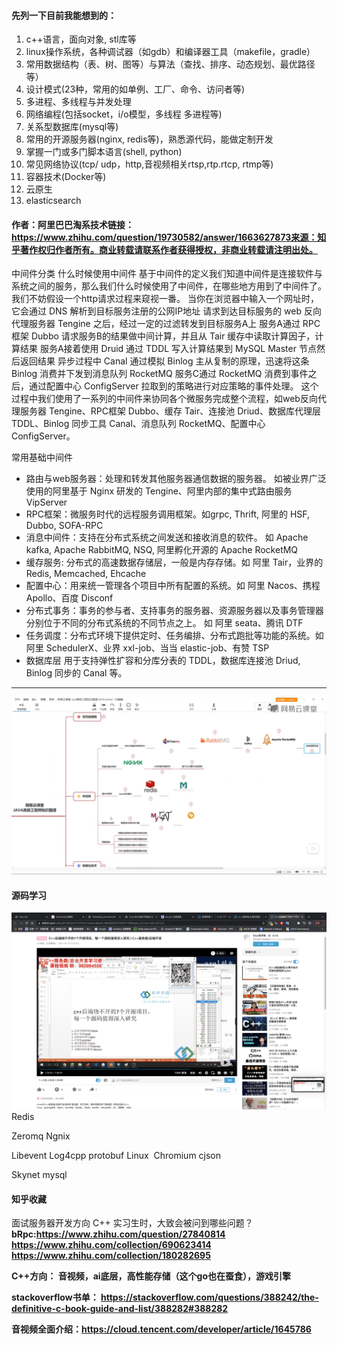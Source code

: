 #### 先列一下目前我能想到的：
1. c++语言，面向对象, stl库等<br/>
2. linux操作系统，各种调试器（如gdb）和编译器工具（makefile，gradle）<br/>
3. 常用数据结构（表、树、图等）与算法（查找、排序、动态规划、最优路径等）<br/>
4. 设计模式(23种，常用的如单例、工厂、命令、访问者等)<br/>
5. 多进程、多线程与并发处理<br/>
6. 网络编程(包括socket，i/o模型，多线程 多进程等)<br/>
7. 关系型数据库(mysql等)<br/>
8. 常用的开源服务器(nginx, redis等)，熟悉源代码，能做定制开发<br/>
9. 掌握一门或多门脚本语言(shell, python)<br/>
10. 常见网络协议(tcp/ udp，http,音视频相关rtsp,rtp.rtcp, rtmp等)<br/>
11. 容器技术(Docker等)<br/>
12. 云原生<br/>
13. elasticsearch

#### 作者：阿里巴巴淘系技术链接：https://www.zhihu.com/question/19730582/answer/1663627873来源：知乎著作权归作者所有。商业转载请联系作者获得授权，非商业转载请注明出处。
中间件分类
什么时候使用中间件
基于中间件的定义我们知道中间件是连接软件与系统之间的服务，那么我们什么时候使用了中间件，在哪些地方用到了中间件了。我们不妨假设一个http请求过程来窥视一番。
当你在浏览器中输入一个网址时，它会通过 DNS 解析到目标服务注册的公网IP地址
请求到达目标服务的 web 反向代理服务器 Tengine 之后，经过一定的过滤转发到目标服务A上
服务A通过 RPC框架 Dubbo 请求服务B的结果做中间计算，并且从 Tair 缓存中读取计算因子，计算结果
服务A接着使用 Druid 通过 TDDL 写入计算结果到 MySQL Master 节点然后返回结果
异步过程中 Canal 通过模拟 Binlog 主从复制的原理，迅速将这条 Binlog 消费并下发到消息队列 RocketMQ
服务C通过 RocketMQ 消费到事件之后，通过配置中心 ConfigServer 拉取到的策略进行对应策略的事件处理。
这个过程中我们使用了一系列的中间件来协同各个微服务完成整个流程，如web反向代理服务器 Tengine、RPC框架 Dubbo、缓存 Tair、连接池 Driud、数据库代理层 TDDL、Binlog 同步工具 Canal、消息队列 RocketMQ、配置中心 ConfigServer。

常用基础中间件
- 路由与web服务器：处理和转发其他服务器通信数据的服务器。 如被业界广泛使用的阿里基于 Nginx 研发的 Tengine、阿里内部的集中式路由服务 VipServer
- RPC框架：微服务时代的远程服务调用框架。如grpc, Thrift, 阿里的 HSF, Dubbo, SOFA-RPC
- 消息中间件：支持在分布式系统之间发送和接收消息的软件。 如 Apache kafka, Apache RabbitMQ, NSQ, 阿里孵化开源的 Apache RocketMQ
- 缓存服务: 分布式的高速数据存储层，一般是内存存储。如 阿里 Tair，业界的 Redis, Memcached, Ehcache
- 配置中心：用来统一管理各个项目中所有配置的系统。如 阿里 Nacos、携程 Apollo、百度 Disconf
- 分布式事务：事务的参与者、支持事务的服务器、资源服务器以及事务管理器分别位于不同的分布式系统的不同节点之上。 如 阿里 seata、腾讯 DTF
- 任务调度：分布式环境下提供定时、任务编排、分布式跑批等功能的系统。如 阿里 SchedulerX、业界 xxl-job、当当 elastic-job、有赞 TSP
- 数据库层 用于支持弹性扩容和分库分表的 TDDL，数据库连接池 Driud, Binlog 同步的 Canal 等。
---
![图片](./中间件.png)
#### 源码学习
![图片](./源码.png)
Redis

Zeromq
Ngnix

Libevent
Log4cpp
protobuf
Linux 
Chromium
cjson

Skynet
mysql

#### 知乎收藏
面试服务器开发方向 C++ 实习生时，大致会被问到哪些问题？
<b>bRpc:<b>https://www.zhihu.com/question/27840814
https://www.zhihu.com/collection/690623414
https://www.zhihu.com/collection/180282695

C++方向：
音视频，ai底层，高性能存储（这个go也在蚕食），游戏引擎

stackoverflow书单：
https://stackoverflow.com/questions/388242/the-definitive-c-book-guide-and-list/388282#388282

音视频全面介绍：https://cloud.tencent.com/developer/article/1645786